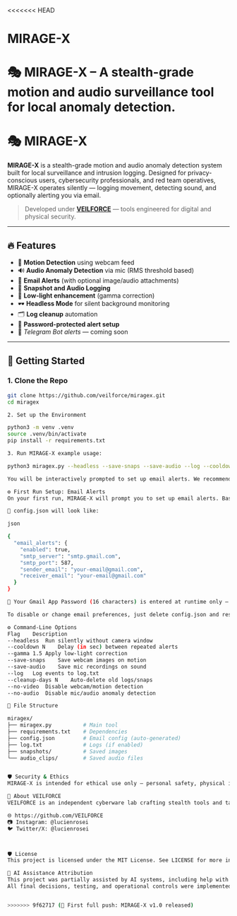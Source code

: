 <<<<<<< HEAD
# MIRAGE-X
🎭 MIRAGE-X – A stealth-grade motion and audio surveillance tool for local anomaly detection.
=======
# 🎭 MIRAGE-X

**MIRAGE-X** is a stealth-grade motion and audio anomaly detection system built for local surveillance and intrusion logging. Designed for privacy-conscious users, cybersecurity professionals, and red team operatives, MIRAGE-X operates silently — logging movement, detecting sound, and optionally alerting you via email.

> Developed under **[VEILFORCE](https://github.com/veilforce)** — tools engineered for digital and physical security.

---

## 🔥 Features

- 📸 **Motion Detection** using webcam feed
- 🔊 **Audio Anomaly Detection** via mic (RMS threshold based)
- 📩 **Email Alerts** (with optional image/audio attachments)
- 💾 **Snapshot and Audio Logging**
- 🧠 **Low-light enhancement** (gamma correction)
- 🕶️ **Headless Mode** for silent background monitoring
- 🗂️ **Log cleanup** automation
- 🔐 **Password-protected alert setup**
- 🧪 *Telegram Bot alerts* — coming soon

---

## 🚀 Getting Started

### 1. Clone the Repo

```bash
git clone https://github.com/veilforce/miragex.git
cd miragex

2. Set up the Environment

python3 -m venv .venv
source .venv/bin/activate
pip install -r requirements.txt

3. Run MIRAGE-X example usage:

python3 miragex.py --headless --save-snaps --save-audio --log --cooldown 10

You will be interactively prompted to set up email alerts. We recommend using a Gmail App Password.

⚙️ First Run Setup: Email Alerts
On your first run, MIRAGE-X will prompt you to set up email alerts. Based on your responses, it will automatically generate a config.json file storing your preferences.

📄 config.json will look like:

json

{
  "email_alerts": {
    "enabled": true,
    "smtp_server": "smtp.gmail.com",
    "smtp_port": 587,
    "sender_email": "your-email@gmail.com",
    "receiver_email": "your-email@gmail.com"
  }
}

🔑 Your Gmail App Password (16 characters) is entered at runtime only — it is never saved to disk.

To disable or change email preferences, just delete config.json and restart the tool.

⚙️ Command-Line Options
Flag	Description
--headless	Run silently without camera window
--cooldown N	Delay (in sec) between repeated alerts
--gamma 1.5	Apply low-light correction
--save-snaps	Save webcam images on motion
--save-audio	Save mic recordings on sound
--log	Log events to log.txt
--cleanup-days N	Auto-delete old logs/snaps
--no-video	Disable webcam/motion detection
--no-audio	Disable mic/audio anomaly detection

📂 File Structure

miragex/
├── miragex.py          # Main tool
├── requirements.txt    # Dependencies
├── config.json         # Email config (auto-generated)
├── log.txt             # Logs (if enabled)
├── snapshots/          # Saved images
└── audio_clips/        # Saved audio files


🛡️ Security & Ethics
MIRAGE-X is intended for ethical use only — personal safety, physical intrusion detection, and authorized surveillance. Misuse is your responsibility.

🧠 About VEILFORCE
VEILFORCE is an independent cyberware lab crafting stealth tools and tactical software for privacy, red teaming, and physical security.

🌐 https://github.com/VEILFORCE
📷 Instagram: @lucienrosei
🐦 Twitter/X: @lucienrosei



🛡️ License
This project is licensed under the MIT License. See LICENSE for more information.

🤖 AI Assistance Attribution
This project was partially assisted by AI systems, including help with code refactoring, security strategies, content generation, and automation logic.
All final decisions, testing, and operational controls were implemented manually.


>>>>>>> 9f62717 (🚀 First full push: MIRAGE-X v1.0 released)
